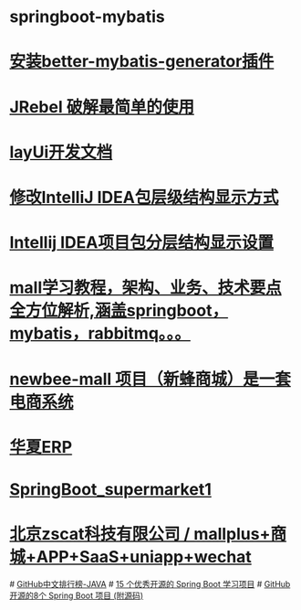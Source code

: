 # springboot-mybatis
# <a href="https://plugins.jetbrains.com/plugin/11021-better-mybatis-generator">安装better-mybatis-generator插件</a>
# <a href="https://juejin.im/post/6844903950781677582">JRebel 破解最简单的使用</a> 
# <a href="https://www.layui.com/doc/">layUi开发文档</a>
# <a href="https://blog.csdn.net/sdujava2011/article/details/84102907">修改IntelliJ IDEA包层级结构显示方式</a>
# <a href="https://blog.csdn.net/ling_du/article/details/80430481">Intellij IDEA项目包分层结构显示设置</a>
# <a href="https://github.com/kennycaiguo/mall-learning">mall学习教程，架构、业务、技术要点全方位解析,涵盖springboot，mybatis，rabbitmq。。。</a>
# <a href="https://github.com/kennycaiguo/newbee-mall">newbee-mall 项目（新蜂商城）是一套电商系统</a>
# <a href="https://gitee.com/jishenghua/JSH_ERP/tree/master/erp_web">华夏ERP</a>
# <a href="https://gitee.com/mao-xu/SpringBoot_supermarket1">SpringBoot_supermarket1</a>
# <a href="https://gitee.com/zscat/mallplus">    北京zscat科技有限公司 / mallplus+商城+APP+SaaS+uniapp+wechat
</a>
# <a href="https://juejin.im/post/6844903966556291080">GitHub中文排行榜-JAVA</a>
# <a href="https://www.hellojava.com/a/83824.html">15 个优秀开源的 Spring Boot 学习项目</a>
# <a href="https://jishuin.proginn.com/p/763bfbd245e5">GitHub开源的8个 Spring Boot 项目 (附源码)</a>
